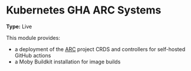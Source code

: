 # Kubernetes GHA ARC Systems

**Type:** Live

This module provides:
- a deployment of the [ARC](https://docs.github.com/en/actions/hosting-your-own-runners/managing-self-hosted-runners-with-actions-runner-controller/quickstart-for-actions-runner-controller) project CRDS and controllers for self-hosted
  GitHub actions
- a Moby Buildkit installation for image builds

